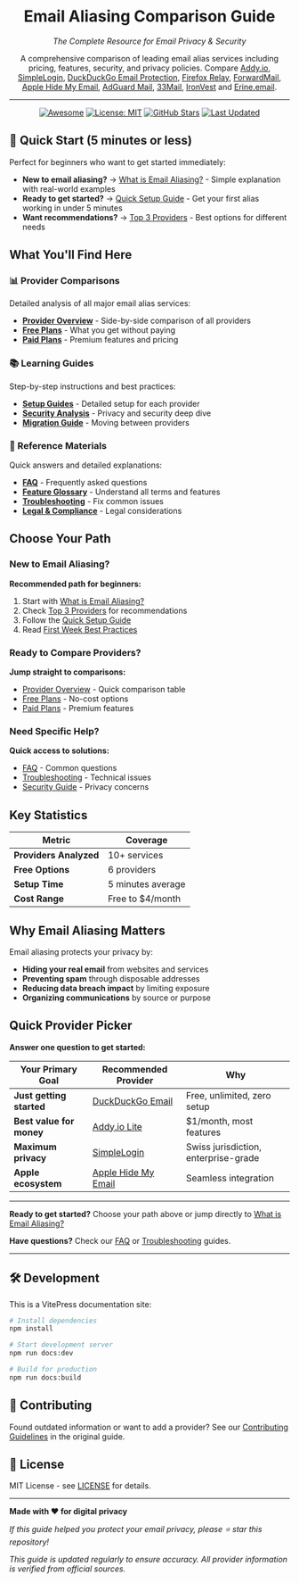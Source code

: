 <div class="eac" align="center">

# Email Aliasing Comparison Guide

_The Complete Resource for Email Privacy & Security_

A comprehensive comparison of leading email alias services including pricing, features, security, and privacy policies. Compare [Addy.io](https://addy.io), [SimpleLogin](https://simplelogin.io), [DuckDuckGo Email Protection](https://duckduckgo.com/email), [Firefox Relay](https://relay.firefox.com), [ForwardMail](https://forwardemail.net), [Apple Hide My Email](https://support.apple.com/en-us/102219), [AdGuard Mail](https://adguard.com/adguard-mail), [33Mail](https://33mail.com), [IronVest](https://ironvest.com) and [Erine.email](https://erine.email).

---

[![Awesome](https://awesome.re/badge.svg?style=for-the-badge)](https://awesome.re)
[![License: MIT](https://img.shields.io/badge/License-MIT-yellow.svg?style=for-the-badge)](https://opensource.org/licenses/MIT)
[![GitHub Stars](https://img.shields.io/github/stars/fynks/email-aliasing-comparison?style=for-the-badge)](https://github.com/fynks/email-aliasing-comparison)
[![Last Updated](https://img.shields.io/badge/Last%20Updated-July%202025-brightgreen.svg?style=for-the-badge)](https://github.com/fynks/email-aliasing-comparison)

</div>

## 🎯 Quick Start (5 minutes or less)

Perfect for beginners who want to get started immediately:

- **New to email aliasing?** → [What is Email Aliasing?](./getting-started/what-is-email-aliasing.md) - Simple explanation with real-world examples
- **Ready to get started?** → [Quick Setup Guide](./getting-started/quick-start.md) - Get your first alias working in under 5 minutes
- **Want recommendations?** → [Top 3 Providers](./providers/top-picks.md) - Best options for different needs

## What You'll Find Here

### 📊 Provider Comparisons
Detailed analysis of all major email alias services:

- **[Provider Overview](./providers/overview.md)** - Side-by-side comparison of all providers
- **[Free Plans](./providers/free-plans.md)** - What you get without paying
- **[Paid Plans](./providers/paid-plans.md)** - Premium features and pricing

### 📚 Learning Guides
Step-by-step instructions and best practices:

- **[Setup Guides](./guides/setup-guides.md)** - Detailed setup for each provider
- **[Security Analysis](./guides/security.md)** - Privacy and security deep dive
- **[Migration Guide](./guides/migration.md)** - Moving between providers

### 📖 Reference Materials
Quick answers and detailed explanations:

- **[FAQ](./reference/faq.md)** - Frequently asked questions
- **[Feature Glossary](./reference/features.md)** - Understand all terms and features
- **[Troubleshooting](./reference/troubleshooting.md)** - Fix common issues
- **[Legal & Compliance](./reference/legal.md)** - Legal considerations

## Choose Your Path

### New to Email Aliasing?
**Recommended path for beginners:**

1. Start with [What is Email Aliasing?](./getting-started/what-is-email-aliasing.md)
2. Check [Top 3 Providers](./providers/top-picks.md) for recommendations
3. Follow the [Quick Setup Guide](./getting-started/quick-start.md)
4. Read [First Week Best Practices](./getting-started/first-week.md)

### Ready to Compare Providers?
**Jump straight to comparisons:**

- [Provider Overview](./providers/overview.md) - Quick comparison table
- [Free Plans](./providers/free-plans.md) - No-cost options
- [Paid Plans](./providers/paid-plans.md) - Premium features

### Need Specific Help?
**Quick access to solutions:**

- [FAQ](./reference/faq.md) - Common questions
- [Troubleshooting](./reference/troubleshooting.md) - Technical issues
- [Security Guide](./guides/security.md) - Privacy concerns

## Key Statistics

| Metric | Coverage |
|--------|----------|
| **Providers Analyzed** | 10+ services |
| **Free Options** | 6 providers |
| **Setup Time** | 5 minutes average |
| **Cost Range** | Free to $4/month |

## Why Email Aliasing Matters

Email aliasing protects your privacy by:

- **Hiding your real email** from websites and services
- **Preventing spam** through disposable addresses  
- **Reducing data breach impact** by limiting exposure
- **Organizing communications** by source or purpose

## Quick Provider Picker

**Answer one question to get started:**

| Your Primary Goal | Recommended Provider | Why |
|-------------------|---------------------|-----|
| **Just getting started** | [DuckDuckGo Email](./providers/top-picks.md#duckduckgo-email) | Free, unlimited, zero setup |
| **Best value for money** | [Addy.io Lite](./providers/top-picks.md#addy-io) | $1/month, most features |
| **Maximum privacy** | [SimpleLogin](./providers/top-picks.md#simplelogin) | Swiss jurisdiction, enterprise-grade |
| **Apple ecosystem** | [Apple Hide My Email](./providers/top-picks.md#apple-hide-my-email) | Seamless integration |

---

**Ready to get started?** Choose your path above or jump directly to [What is Email Aliasing?](./getting-started/what-is-email-aliasing.md)

**Have questions?** Check our [FAQ](./reference/faq.md) or [Troubleshooting](./reference/troubleshooting.md) guides.

---

## 🛠 Development

This is a VitePress documentation site:

```bash
# Install dependencies
npm install

# Start development server
npm run docs:dev

# Build for production
npm run docs:build
```

## 🤝 Contributing

Found outdated information or want to add a provider? See our [Contributing Guidelines](./archive/original-guide.md#contributing) in the original guide.

## 📄 License

MIT License - see [LICENSE](./LICENSE.md) for details.

---

**Made with ❤️ for digital privacy**

*If this guide helped you protect your email privacy, please ⭐ star this repository!*

*This guide is updated regularly to ensure accuracy. All provider information is verified from official sources.*